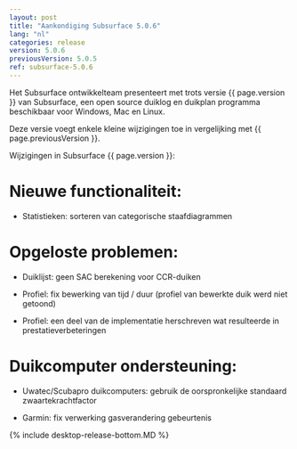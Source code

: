 ```yaml
---
layout: post
title: "Aankondiging Subsurface 5.0.6"
lang: "nl"
categories: release
version: 5.0.6
previousVersion: 5.0.5
ref: subsurface-5.0.6
---
```


Het Subsurface ontwikkelteam presenteert met trots versie {{ page.version }} van Subsurface, een open source duiklog en duikplan programma beschikbaar voor Windows, Mac en Linux.

Deze versie voegt enkele kleine wijzigingen toe in vergelijking met {{ page.previousVersion }}.

Wijzigingen in Subsurface {{ page.version }}:

# Nieuwe functionaliteit:

- Statistieken: sorteren van categorische staafdiagrammen

# Opgeloste problemen:

- Duiklijst: geen SAC berekening voor CCR-duiken

- Profiel: fix bewerking van tijd / duur (profiel van bewerkte duik werd niet getoond)

- Profiel: een deel van de implementatie herschreven wat resulteerde in prestatieverbeteringen

# Duikcomputer ondersteuning:

- Uwatec/Scubapro duikcomputers: gebruik de oorspronkelijke standaard zwaartekrachtfactor

- Garmin: fix verwerking gasverandering gebeurtenis

{% include desktop-release-bottom.MD %}
